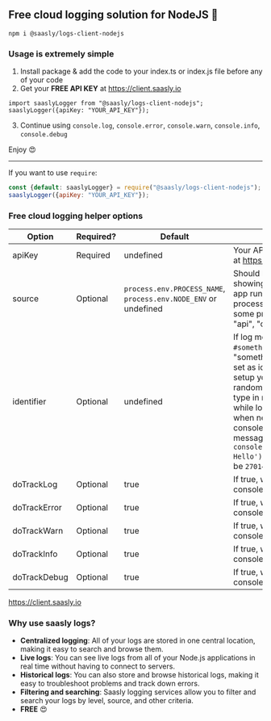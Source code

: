 ## Free cloud logging solution for NodeJS 🎉

`npm i @saasly/logs-client-nodejs`

### Usage is extremely simple

1. Install package & add the code to your index.ts or index.js file before any of your code
2. Get your **FREE API KEY** at https://client.saasly.io

```
import saaslyLogger from "@saasly/logs-client-nodejs";
saaslyLogger({apiKey: "YOUR_API_KEY"});
```

3. Continue using `console.log`, `console.error`, `console.warn`, `console.info`, `console.debug`

Enjoy 😍


-----


If you want to use `require`:

```javascript
const {default: saaslyLogger} = require("@saasly/logs-client-nodejs");
saaslyLogger({apiKey: "YOUR_API_KEY"});

```

### Free cloud logging helper options

| Option       | Required? | Default                                                         | Description                                                                                                                                                                                                                                                                                                                            |
|--------------|-----------|-----------------------------------------------------------------|----------------------------------------------------------------------------------------------------------------------------------------------------------------------------------------------------------------------------------------------------------------------------------------------------------------------------------------|
| apiKey       | Required  | undefined                                                       | Your API key, get for free at https://client.saasly.io                                                                                                                                                                                                                                                                                 |
| source       | Optional  | `process.env.PROCESS_NAME`, `process.env.NODE_ENV` or undefined | Should be some identifier showing location where app runs. Could be process.env.NODE_ENV or some process name like "api", "cron-runner"                                                                                                                                                                                                |
| identifier   | Optional  | undefined                                                       | If log message includes `#something` the "something" part will be set as identifier. You could setup your IDE to add random string, or can just type in random things while logging. Very useful when need to find exact console.log by error/log message. E.g. `console.log('#27014143832 Hello')`. Identifier would be `27014143832` |
| doTrackLog   | Optional  | true                                                            | If true, will pipe logs from console.log() to saasly                                                                                                                                                                                                                                                                                   |
| doTrackError | Optional  | true                                                            | If true, will pipe logs from console.error() to saasly                                                                                                                                                                                                                                                                                 |
| doTrackWarn  | Optional  | true                                                            | If true, will pipe logs from console.warn() to saasly                                                                                                                                                                                                                                                                                  |
| doTrackInfo  | Optional  | true                                                            | If true, will pipe logs from console.info() to saasly                                                                                                                                                                                                                                                                                  |
| doTrackDebug | Optional  | true                                                            | If true, will pipe logs from console.debug() to saasly                                                                                                                                                                                                                                                                                 |

https://client.saasly.io

### Why use saasly logs?

- **Centralized logging**: All of your logs are stored in one central location, making it easy to search and browse
  them.
- **Live logs**: You can see live logs from all of your Node.js applications in real time without having to connect to
  servers.
- **Historical logs**: You can also store and browse historical logs, making it easy to troubleshoot problems and track
  down errors.
- **Filtering and searching**: Saasly logging services allow you to filter and search your logs by level, source, and
  other criteria.
- **FREE** 😍
